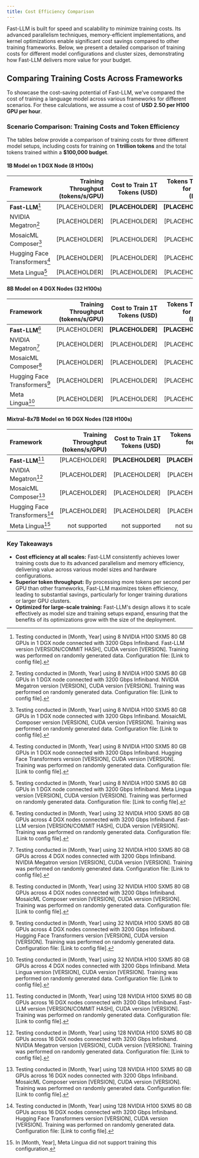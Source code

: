```yaml
---
title: Cost Efficiency Comparison
---
```


Fast-LLM is built for speed and scalability to minimize training costs. Its advanced parallelism techniques, memory-efficient implementations, and kernel optimizations enable significant cost savings compared to other training frameworks. Below, we present a detailed comparison of training costs for different model configurations and cluster sizes, demonstrating how Fast-LLM delivers more value for your budget.

## Comparing Training Costs Across Frameworks

To showcase the cost-saving potential of Fast-LLM, we've compared the cost of training a language model across various frameworks for different scenarios. For these calculations, we assume a cost of **USD 2.50 per H100 GPU per hour**.

### Scenario Comparison: Training Costs and Token Efficiency

The tables below provide a comparison of training costs for three different model setups, including costs for training on **1 trillion tokens** and the total tokens trained within a **$100,000 budget**.

#### 1B Model on 1 DGX Node (8 H100s)

| Framework                                  | Training Throughput (tokens/s/GPU) | Cost to Train 1T Tokens (USD)  | Tokens Trained for $100k (Billion)  |
|:-------------------------------------------|-----------------------------------:|-------------------------------:|------------------------------------:|
| **Fast-LLM**[^fast-llm-1b]                 | [PLACEHOLDER]                      | **[PLACEHOLDER]**              | **[PLACEHOLDER]**                   |
| NVIDIA Megatron[^megatron-1b]              | [PLACEHOLDER]                      | [PLACEHOLDER]                  | [PLACEHOLDER]                       |
| MosaicML Composer[^mosaic-1b]              | [PLACEHOLDER]                      | [PLACEHOLDER]                  | [PLACEHOLDER]                       |
| Hugging Face Transformers[^huggingface-1b] | [PLACEHOLDER]                      | [PLACEHOLDER]                  | [PLACEHOLDER]                       |
| Meta Lingua[^metaligua-1b]                 | [PLACEHOLDER]                      | [PLACEHOLDER]                  | [PLACEHOLDER]                       |

#### 8B Model on 4 DGX Nodes (32 H100s)

| Framework                                  | Training Throughput (tokens/s/GPU) | Cost to Train 1T Tokens (USD)  | Tokens Trained for $100k (Billion)  |
|:-------------------------------------------|-----------------------------------:|-------------------------------:|------------------------------------:|
| **Fast-LLM**[^fast-llm-8b]                 | [PLACEHOLDER]                      | **[PLACEHOLDER]**              | **[PLACEHOLDER]**                   |
| NVIDIA Megatron[^megatron-8b]              | [PLACEHOLDER]                      | [PLACEHOLDER]                  | [PLACEHOLDER]                       |
| MosaicML Composer[^mosaic-8b]              | [PLACEHOLDER]                      | [PLACEHOLDER]                  | [PLACEHOLDER]                       |
| Hugging Face Transformers[^huggingface-8b] | [PLACEHOLDER]                      | [PLACEHOLDER]                  | [PLACEHOLDER]                       |
| Meta Lingua[^metaligua-8b]                 | [PLACEHOLDER]                      | [PLACEHOLDER]                  | [PLACEHOLDER]                       |

#### Mixtral-8x7B Model on 16 DGX Nodes (128 H100s)

| Framework                                       | Training Throughput (tokens/s/GPU) | Cost to Train 1T Tokens (USD)  | Tokens Trained for $100k (Billion)  |
|:------------------------------------------------|-----------------------------------:|-------------------------------:|------------------------------------:|
| **Fast-LLM**[^fast-llm-mixtral]                 | [PLACEHOLDER]                      | **[PLACEHOLDER]**              | **[PLACEHOLDER]**                   |
| NVIDIA Megatron[^megatron-mixtral]              | [PLACEHOLDER]                      | [PLACEHOLDER]                  | [PLACEHOLDER]                       |
| MosaicML Composer[^mosaic-mixtral]              | [PLACEHOLDER]                      | [PLACEHOLDER]                  | [PLACEHOLDER]                       |
| Hugging Face Transformers[^huggingface-mixtral] | [PLACEHOLDER]                      | [PLACEHOLDER]                  | [PLACEHOLDER]                       |
| Meta Lingua[^metaligua-mixtral]                 | not supported                      | not supported                  | not supported                       |

### Key Takeaways

- **Cost efficiency at all scales:** Fast-LLM consistently achieves lower training costs due to its advanced parallelism and memory efficiency, delivering value across various model sizes and hardware configurations.
- **Superior token throughput:** By processing more tokens per second per GPU than other frameworks, Fast-LLM maximizes token efficiency, leading to substantial savings, particularly for longer training durations or larger GPU clusters.
- **Optimized for large-scale training:** Fast-LLM's design allows it to scale effectively as model size and training setups expand, ensuring that the benefits of its optimizations grow with the size of the deployment.

[^fast-llm-1b]:
    Testing conducted in [Month, Year] using 8 NVIDIA H100 SXM5 80 GB GPUs in 1 DGX node connected with 3200 Gbps Infiniband. Fast-LLM version [VERSION/COMMIT HASH], CUDA version [VERSION]. Training was performed on randomly generated data. Configuration file: [Link to config file].

[^megatron-1b]:
    Testing conducted in [Month, Year] using 8 NVIDIA H100 SXM5 80 GB GPUs in 1 DGX node connected with 3200 Gbps Infiniband. NVIDIA Megatron version [VERSION], CUDA version [VERSION]. Training was performed on randomly generated data. Configuration file: [Link to config file].

[^mosaic-1b]:
    Testing conducted in [Month, Year] using 8 NVIDIA H100 SXM5 80 GB GPUs in 1 DGX node connected with 3200 Gbps Infiniband. MosaicML Composer version [VERSION], CUDA version [VERSION]. Training was performed on randomly generated data. Configuration file: [Link to config file].

[^huggingface-1b]:
    Testing conducted in [Month, Year] using 8 NVIDIA H100 SXM5 80 GB GPUs in 1 DGX node connected with 3200 Gbps Infiniband. Hugging Face Transformers version [VERSION], CUDA version [VERSION]. Training was performed on randomly generated data. Configuration file: [Link to config file].

[^metaligua-1b]:
    Testing conducted in [Month, Year] using 8 NVIDIA H100 SXM5 80 GB GPUs in 1 DGX node connected with 3200 Gbps Infiniband. Meta Lingua version [VERSION], CUDA version [VERSION]. Training was performed on randomly generated data. Configuration file: [Link to config file].

[^fast-llm-8b]:
    Testing conducted in [Month, Year] using 32 NVIDIA H100 SXM5 80 GB GPUs across 4 DGX nodes connected with 3200 Gbps Infiniband. Fast-LLM version [VERSION/COMMIT HASH], CUDA version [VERSION]. Training was performed on randomly generated data. Configuration file: [Link to config file].

[^megatron-8b]:
    Testing conducted in [Month, Year] using 32 NVIDIA H100 SXM5 80 GB GPUs across 4 DGX nodes connected with 3200 Gbps Infiniband. NVIDIA Megatron version [VERSION], CUDA version [VERSION]. Training was performed on randomly generated data. Configuration file: [Link to config file].

[^mosaic-8b]:
    Testing conducted in [Month, Year] using 32 NVIDIA H100 SXM5 80 GB GPUs across 4 DGX nodes connected with 3200 Gbps Infiniband. MosaicML Composer version [VERSION], CUDA version [VERSION]. Training was performed on randomly generated data. Configuration file: [Link to config file].

[^huggingface-8b]:
    Testing conducted in [Month, Year] using 32 NVIDIA H100 SXM5 80 GB GPUs across 4 DGX nodes connected with 3200 Gbps Infiniband. Hugging Face Transformers version [VERSION], CUDA version [VERSION]. Training was performed on randomly generated data. Configuration file: [Link to config file].

[^metaligua-8b]:
    Testing conducted in [Month, Year] using 32 NVIDIA H100 SXM5 80 GB GPUs across 4 DGX nodes connected with 3200 Gbps Infiniband. Meta Lingua version [VERSION], CUDA version [VERSION]. Training was performed on randomly generated data. Configuration file: [Link to config file].

[^fast-llm-mixtral]:
    Testing conducted in [Month, Year] using 128 NVIDIA H100 SXM5 80 GB GPUs across 16 DGX nodes connected with 3200 Gbps Infiniband. Fast-LLM version [VERSION/COMMIT HASH], CUDA version [VERSION]. Training was performed on randomly generated data. Configuration file: [Link to config file].

[^megatron-mixtral]:
    Testing conducted in [Month, Year] using 128 NVIDIA H100 SXM5 80 GB GPUs across 16 DGX nodes connected with 3200 Gbps Infiniband. NVIDIA Megatron version [VERSION], CUDA version [VERSION]. Training was performed on randomly generated data. Configuration file: [Link to config file].

[^mosaic-mixtral]:
    Testing conducted in [Month, Year] using 128 NVIDIA H100 SXM5 80 GB GPUs across 16 DGX nodes connected with 3200 Gbps Infiniband. MosaicML Composer version [VERSION], CUDA version [VERSION]. Training was performed on randomly generated data. Configuration file: [Link to config file].

[^huggingface-mixtral]:
    Testing conducted in [Month, Year] using 128 NVIDIA H100 SXM5 80 GB GPUs across 16 DGX nodes connected with 3200 Gbps Infiniband. Hugging Face Transformers version [VERSION], CUDA version [VERSION]. Training was performed on randomly generated data. Configuration file: [Link to config file].

[^metaligua-mixtral]:
    In [Month, Year], Meta Lingua did not support training this configuration.
